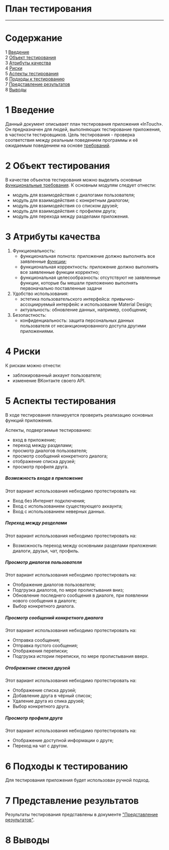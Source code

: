 # План тестирования
---


# Cодержание
1 [Введение](#introduction)  
2 [Объект тестирования](#items)  
3 [Атрибуты качества](#quality)  
4 [Риски](#risk)  
5 [Аспекты тестирования](#features)  
6 [Подходы к тестированию](#approach)  
7 [Представление результатов](#pass)  
8 [Выводы](#conclusion)  

<a name="introduction"/>

# 1 Введение

Данный документ описывает план тестирования приложения «InTouch». Он предназначен для людей, выполняющих тестирование приложения, в частности тестировщиков. Цель тестирования - проверка соответствия между реальным поведением программы и её ожидаемым поведением на основе [требований](../Documents/Requirements/Requirements%20Document.md).

<a name="items"/>

# 2 Объект тестирования

В качестве объектов тестирования можно выделить основные [функциональные требования](../Documents/Requirements/Requirements%20Document.md). К основным модулям следует отнести: 
* модуль для взаимодействия с диалогами пользователя; 
* модуль для взаимодействия с конкретным диалогом;
* модуль для взаимодействия со списком друзей;
* модуль для взаимодействия с профилем друга;
* модуль для перехода между разделами приложения. 

<a name="quality"/>

# 3 Атрибуты качества

1. Функциональность:
    - функциональная полнота: приложение должно выполнять все заявленные [функции](../Documents/Requirements/Requirements%20Document.md);
    - функциональная корректность: приложение должно выполнять все заявленные функции корректно;
    - функциональная целесообразность: отсутствуют не заявленные функции, которые бы мешали приложению выполнять первоначально поставленные задачи
2. Удобство использования:
    - эстетика пользовательского интерфейса: привычно-ассоциируемый интерфейс и использование Material Design;
    - актуальность: обновление данных, например, сообщения;
3. Безопастность:
    - конфиденциальность: защита персональных данных пользователя от несанкционированного доступа другими приложениями.


<a name="risk"/>

# 4 Риски

К рискам можно отнести:  
* заблокированный аккаунт пользователя;
* изменение ВКонтакте своего API.

<a name="features"/>

# 5 Аспекты тестирования

В ходе тестирования планируется проверить реализацию основных функций приложения.

Аспекты, подвергаемые тестированию:  
* вход в приложение;  
* переход между разделами;  
* просмотр диалогов пользователя;
* просмотр сообщений конкретного диалога;
* отображение списка друзей;
* просмотр профиля друга.

##### Возможность входа в приложение
Этот вариант использования небходимо протестировать на:
* Вход без Интернет подключения;
* Вход с использованием существующего аккаунта;
* Вход с использованием неверных данных.

##### Переход между разделами
Этот вариант использования небходимо протестировать на:
* Возможность переход между основными разделами приложения: диалоги, друзья, чат, профиль.

##### Просмотр диалогов пользователя
Этот вариант использования небходимо протестировать на:
* Отображение диалогов пользователя;
* Подгрузка диалогов, по мере пролистывания вниз;
* Обновление последнего сообщения в диалоге, при появлении нового сообщения в диалоге;
* Выбор конкретного диалога.

##### Просмотр сообщений конкретного диалога
Этот вариант использования небходимо протестировать на:
* Отправка сообщения;
* Отправка пустого сообщения;
* Отображения переписки;
* Подгрузка истории переписки, по мере пролистывания вверх.

##### Отображение списка друзей
Этот вариант использования небходимо протестировать на:
* Отображение списка друзей;
* Добавление друга в чёрный список;
* Удаление друга из спика друзей;
* Выбор конкретного друга.

##### Просмотр профиля друга
Этот вариант использования небходимо протестировать на:
* Отображение доступной информации о друге;
* Переход на чат с другом.


<a name="approach"/>

# 6 Подходы к тестированию

Для тестирования приложения будет использован ручной подход.

<a name="pass"/>

# 7 Представление результатов

Результаты тестирования представлены в документе ["Представление результатов"](../Testing/TestResults.md).

<a name="conclusion"/>

# 8 Выводы
